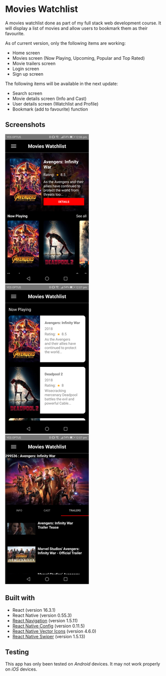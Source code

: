 # Movies Watchlist

A movies watchlist done as part of my full stack web development course. It will display a list of movies and allow users to bookmark them as their favourite.

As of current version, only the following items are working:
* Home screen
* Movies screen (Now Playing, Upcoming, Popular and Top Rated)
* Movie trailers screen
* Login screen
* Sign up screen

The following items will be available in the next update:
* Search screen
* Movie details screen (Info and Cast)
* User details screen (Watchlist and Profile)
* Bookmark (add to favourite) function

## Screenshots
![](https://raw.githubusercontent.com/avitus80/movies-watchlist-native/master/screenshots/Screenshot_20180521-120650.png) ![](https://raw.githubusercontent.com/avitus80/movies-watchlist-native/master/screenshots/Screenshot_20180521-120701.png) ![](https://raw.githubusercontent.com/avitus80/movies-watchlist-native/master/screenshots/Screenshot_20180521-120713.png)

## Built with

* React (version 16.3.1)
* React Native (version 0.55.3)
* [React Navigation](https://v1.reactnavigation.org/) (version 1.5.11)
* [React Native Config](https://github.com/luggit/react-native-config/) (version 0.11.5)
* [React Native Vector Icons](https://github.com/oblador/react-native-vector-icons/) (version 4.6.0)
* [React Native Swiper](https://github.com/leecade/react-native-swiper/) (version 1.5.13)

## Testing

This app has only been tested on *Android* devices. It may not work properly on *iOS* devices.

